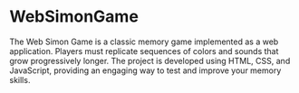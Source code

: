 # WebSimonGame
The Web Simon Game is a classic memory game implemented as a web application. Players must replicate sequences of colors and sounds that grow progressively longer. The project is developed using HTML, CSS, and JavaScript, providing an engaging way to test and improve your memory skills.
